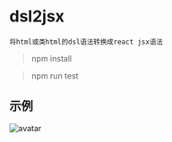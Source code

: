 # dsl2jsx
`将html或类html的dsl语法转换成react jsx语法`

> npm install

> npm run test

## 示例

![avatar](/dsl2jsx/image/image.jpg)